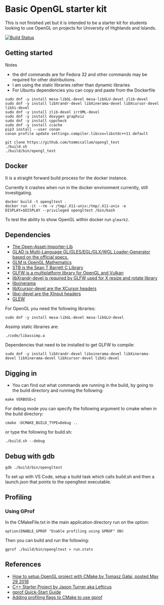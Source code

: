 # Basic OpenGL starter kit

This is not finished yet but it is intended to be a starter kit for students looking to use OpenGL on projects for University of Highlands and Islands.

<!-- [![codecov](https://codecov.io/gh/tommccallum/calc/branch/master/graph/badge.svg?token=QKAZL10PE6)](https://codecov.io/gh/tommccallum/calc) -->

[![Build Status](https://travis-ci.org/tommccallum/opengl_test.svg?branch=master)](https://travis-ci.org/tommccallum/opengl_test)


## Getting started

Notes

* the dnf commands are for Fedora 32 and other commands may be required for other distributions.
* I am using the static libraries rather than dynamic libraries
* For Ubuntu dependencies you can copy and paste from the Dockerfile

```
sudo dnf -y install mesa-libGL-devel mesa-libGLU-devel zlib-devel
sudo dnf -y install libXrandr-devel libXinerama-devel libXcursor-devel libXi-devel
sudo dnf -y install zlib-devel irrXML-devel
sudo dnf -y install doxygen graphviz
sudo dnf -y install cppcheck
sudo dnf -y install ccache
pip3 install --user conan
conan profile update settings.compiler.libcxx=libstdc++11 default

git clone https://github.com/tommccallum/opengl_test
./build.sh
./build/bin/opengl_test
```

## Docker

It is a straight forward build process for the docker instance.

Currently it crashes when run in the docker environment currently, still investigating.

```
docker build -t opengltest .
docker run -it --rm -v /tmp/.X11-unix:/tmp/.X11-unix -e DISPLAY=$DISPLAY --privileged opengltest /bin/bash
```

To test the ability to show OpenGL within docker run ```glmark2```.

## Dependencies

* [The Open-Asset-Importer-Lib](https://www.assimp.org/)
* [GLAD is Multi-Language GL/GLES/EGL/GLX/WGL Loader-Generator based on the official specs.](https://glad.dav1d.de/)
* [GLM is OpenGL Mathematics](https://glm.g-truc.net/0.9.9/index.html)
* [STB is the Sean T Barrett C Library](https://github.com/nothings/stb)
* [GLFW is a multiplatform library for OpenGL and Vulkan](https://www.glfw.org/)
* [libXrandr-devel is required by GLFW used for X resize and rotate library](https://www.x.org/wiki/libraries/libxrandr/)
* [libxinerama]()
* [libXcursor-devel are the XCursor headers]()
* [libxi-devel are the XInput headers]()
* [GLEW](https://github.com/nigels-com/glew)

For OpenGL you need the following libraries:
```
sudo dnf -y install mesa-libGL-devel mesa-libGLU-devel
```

Assimp static libraries are:
```
./code/libassimp.a
```

Dependencies that need to be installed to get GLFW to compile:
```
sudo dnf -y install libXrandr-devel libxinerama-devel libXinerama-devel libXinerama-devel libXcursor-devel libXi-devel
```

## Digging in

* You can find out what commands are running in the build, by going to the build directory and running the following:

```
make VERBOSE=1
```

For debug mode you can specify the following argument to cmake when in the build directory:

```
cmake -DCMAKE_BUILD_TYPE=Debug ..
```

or type the following for build.sh:

```
./build.sh --debug
```

## Debug with gdb

```
gdb ./build/bin/opengltest
```

To set up with VS Code, setup a build task which calls build.sh and then a launch.json that points to the opengltest executable.


## Profiling

### Using GProf

In the CMakeFile.txt in the main application directory run on the option:

```
option(ENABLE_GPROF "Enable profiling using GPROF" ON)
```

Then you can build and run the following:

```
gprof ./build/bin/opengltest > run.stats
```


## References

* [How to setup OpenGL project with CMake by Tomasz Gałaj, posted May 29 2018](https://shot511.github.io/2018-05-29-how-to-setup-opengl-project-with-cmake/)
* [C++ Starter Project by Jason Turner aka Lefticus](https://github.com/lefticus/cpp_starter_project)
* [gprof Quick-Start Guide](http://web.eecs.umich.edu/~sugih/pointers/gprof_quick.html)
* [Adding profiling flags to CMake to use gprof](https://riptutorial.com/cmake/example/26665/adding-profiling-flags-to-cmake-to-use-gprof)